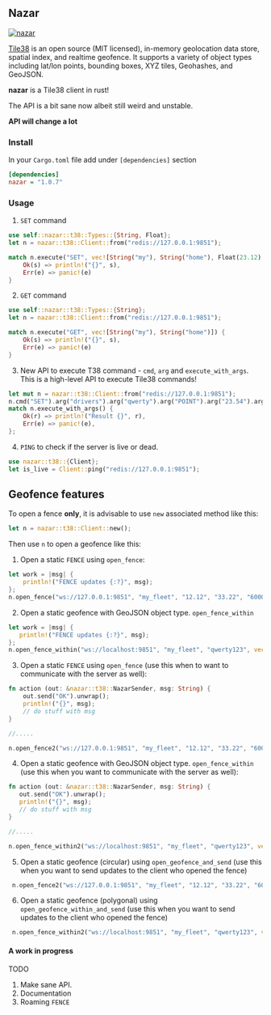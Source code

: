 ## Nazar

[![nazar](https://img.shields.io/crates/v/nazar.svg)](https://crates.io/crates/nazar)

[Tile38](http://tile38.com) is an open source (MIT licensed), in-memory geolocation data store, spatial index, 
and realtime geofence. It supports a variety of object types including lat/lon points, bounding boxes, XYZ tiles, 
Geohashes, and GeoJSON.

**nazar** is a Tile38 client in rust!

The API is a bit sane now albeit still weird and unstable. 

**API will change a lot**


### Install

In your `Cargo.toml` file add under `[dependencies]` section


```ini
[dependencies]
nazar = "1.0.7"
```

### Usage 


1) `SET` command

```rust
use self::nazar::t38::Types::{String, Float};
let n = nazar::t38::Client::from("redis://127.0.0.1:9851");

match n.execute("SET", vec![String("my"), String("home"), Float(23.12), Float(45.343)]) {
    Ok(s) => println!("{}", s),
    Err(e) => panic!(e)
}

```

2) `GET` command

```rust
use self::nazar::t38::Types::{String};
let n = nazar::t38::Client::from("redis://127.0.0.1:9851");

match n.execute("GET", vec![String("my"), String("home")]) {
    Ok(s) => println!("{}", s),
    Err(e) => panic!(e)
}
```

3) New API to execute T38 command - `cmd`, `arg` and `execute_with_args`. 
This is a high-level API to execute Tile38 commands!

```rust
let mut n = nazar::t38::Client::from("redis://127.0.0.1:9851");
n.cmd("SET").arg("drivers").arg("qwerty").arg("POINT").arg("23.54").arg("32.74");
match n.execute_with_args() {
    Ok(r) => println!("Result {}", r),
    Err(e) => panic!(e),
};
```

4) `PING` to check if the server is live or dead.
```rust
use nazar::t38::{Client};
let is_live = Client::ping("redis://127.0.0.1:9851");
```

## Geofence features

To open a fence **only**, it is advisable to use `new` associated method like this:
 
```rust
let n = nazar::t38::Client::new();
```

Then use `n` to open a geofence like this:

1) Open a static `FENCE` using `open_fence`:

```rust
let work = |msg| {
    println!("FENCE updates {:?}", msg);
};
n.open_fence("ws://127.0.0.1:9851", "my_fleet", "12.12", "33.22", "6000", work);
```

2) Open a static geofence with GeoJSON object type. `open_fence_within`
 
 ```rust
let work = |msg| {
    println!("FENCE updates {:?}", msg);
};
n.open_fence_within("ws://localhost:9851", "my_fleet", "qwerty123", vec![vec![12.32, 23.4], vec![22.32, 33.4], vec![42.32, 23.5], vec![12.32, 23.4]], work)
```


3) Open a static `FENCE` using `open_fence` (use this when to want to communicate with the server as well):

```rust
fn action (out: &nazar::t38::NazarSender, msg: String) {
    out.send("OK").unwrap();
    println!("{}", msg);
    // do stuff with msg
}

//.....

n.open_fence2("ws://127.0.0.1:9851", "my_fleet", "12.12", "33.22", "6000", action);
```

4) Open a static geofence with GeoJSON object type. `open_fence_within` (use this when you want to communicate with the server as well):
 
 ```rust
fn action (out: &nazar::t38::NazarSender, msg: String) {
    out.send("OK").unwrap();
    println!("{}", msg);
    // do stuff with msg
}

//.....

n.open_fence_within2("ws://localhost:9851", "my_fleet", "qwerty123", vec![vec![12.32, 23.4], vec![22.32, 33.4], vec![42.32, 23.5], vec![12.32, 23.4]], action);
```

5) Open a static geofence (circular) using `open_geofence_and_send` (use this when you want to send updates to the client who opened the fence)
```rust
 n.open_fence2("ws://127.0.0.1:9851", "my_fleet", "12.12", "33.22", "6000", client); // client is a NazarSender
```

6) Open a static geofence (polygonal) using `open_geofence_within_and_send` (use this when you want to send updates to the client who opened the fence)
```rust
 n.open_fence_within2("ws://localhost:9851", "my_fleet", "qwerty123", vec![vec![12.32, 23.4], vec![22.32, 33.4], vec![42.32, 23.5], vec![12.32, 23.4]], client); // client is a NazarSender
```


####  A work in progress

TODO

1) Make sane API.
1) Documentation
2) Roaming `FENCE` 
